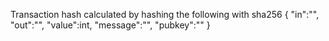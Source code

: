 Transaction hash calculated by hashing the following with sha256
{
"in":"",
"out":"",
"value":int,
"message":"",
"pubkey":""
}